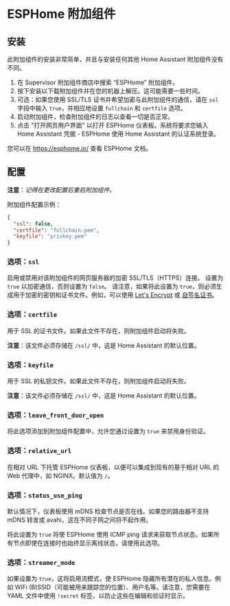 # ESPHome 附加组件
## 安装

此附加组件的安装非常简单，并且与安装任何其他 Home Assistant 附加组件没有不同。

1. 在 Supervisor 附加组件商店中搜索 “ESPHome” 附加组件。
2. 按下安装以下载附加组件并在您的机器上解压。这可能需要一些时间。
3. 可选：如果您使用 SSL/TLS 证书并希望加密与此附加组件的通信，请在 `ssl` 字段中输入 `true`，并相应地设置 `fullchain` 和 `certfile` 选项。
4. 启动附加组件，检查附加组件的日志以查看一切是否正常。
5. 点击 "打开网页用户界面" 以打开 ESPHome 仪表板。系统将要求您输入 Home Assistant 凭据 - ESPHome 使用 Home Assistant 的认证系统登录。

您可以在 https://esphome.io/ 查看 ESPHome 文档。

## 配置

**注意**：_记得在更改配置后重启附加组件。_

附加组件配置示例：

```json
{
  "ssl": false,
  "certfile": "fullchain.pem",
  "keyfile": "privkey.pem"
}
```

### 选项：`ssl`

启用或禁用对该附加组件的网页服务器的加密 SSL/TLS（HTTPS）连接。
设置为 `true` 以加密通信，否则设置为 `false`。
请注意，如果将此设置为 `true`，则必须生成用于加密的密钥和证书文件。例如，可以使用 [Let's Encrypt](https://www.home-assistant.io/addons/lets_encrypt/)
或 [自签名证书](https://www.home-assistant.io/docs/ecosystem/certificates/tls_self_signed_certificate/)。

### 选项：`certfile`

用于 SSL 的证书文件。如果此文件不存在，则附加组件启动将失败。

**注意**：该文件必须存储在 `/ssl/` 中，这是 Home Assistant 的默认位置。

### 选项：`keyfile`

用于 SSL 的私钥文件。如果此文件不存在，则附加组件启动将失败。

**注意**：该文件必须存储在 `/ssl/` 中，这是 Home Assistant 的默认位置。

### 选项：`leave_front_door_open`

将此选项添加到附加组件配置中，允许您通过设置为 `true` 来禁用身份验证。

### 选项：`relative_url`

在相对 URL 下托管 ESPHome 仪表板，以便可以集成到现有的基于相对 URL 的 Web 代理中，如 NGINX。默认值为 `/`。

### 选项：`status_use_ping`

默认情况下，仪表板使用 mDNS 检查节点是否在线。如果您的路由器不支持 mDNS 转发或 avahi，这在不同子网之间将不起作用。

将此设置为 `true` 将使 ESPHome 使用 ICMP ping 请求来获取节点状态。如果所有节点即使在连接时也始终显示离线状态，请使用此选项。

### 选项：`streamer_mode`

如果设置为 `true`，这将启用流模式，使 ESPHome 隐藏所有潜在的私人信息。例如 WiFi (B)SSID（可能被用来跟踪您的位置）、用户名等。请注意，您需要在 YAML 文件中使用 `!secret` 标签，以防止这些在编辑和验证时显示。